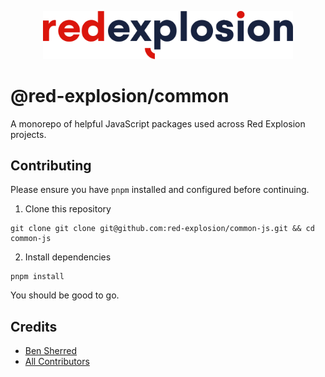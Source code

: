 <p align="center"><img width="400" src="./art/logo.svg" alt="Red Explosion Logo"></p>

# @red-explosion/common

A monorepo of helpful JavaScript packages used across Red Explosion projects. 

## Contributing

Please ensure you have `pnpm` installed and configured before continuing.

1. Clone this repository
```shell
git clone git clone git@github.com:red-explosion/common-js.git && cd common-js
```
2. Install dependencies
```shell
pnpm install
```

You should be good to go.

## Credits

- [Ben Sherred](https://github.com/bensherred)
- [All Contributors](../../contributors)
